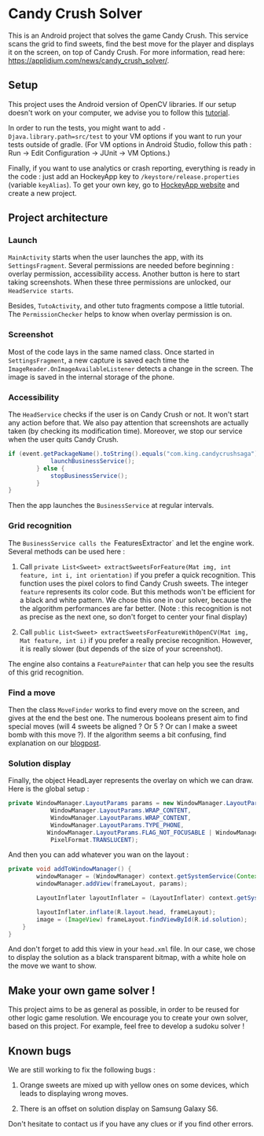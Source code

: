 # Candy Crush Solver

This is an Android project that solves the game Candy Crush.
This service scans the grid to find sweets, find the best move for the player and displays it on the screen, on top of Candy Crush. For more information, read here: https://applidium.com/news/candy_crush_solver/.

## Setup

This project uses the Android version of OpenCV libraries. 
If our setup doesn't work on your computer, we advise you to follow this [tutorial][].

In order to run the tests, you might want to add `-Djava.library.path=src/test` to your VM options if you want to run your tests outside of gradle.
(For VM options in Android Studio, follow this path : Run -> Edit Configuration -> JUnit -> VM Options.)

Finally, if you want to use analytics or crash reporting, everything is ready in the code : just add an HockeyApp key to `/keystore/release.properties` (variable `keyAlias`). To get your own key, go to [HockeyApp website][] and create a new project.

[tutorial]: https://www.youtube.com/watch?v=OTw_GIQNbD8
[HockeyApp website]: https://hockeyapp.net

## Project architecture

### Launch

`MainActivity` starts when the user launches the app, with its `SettingsFragment`. Several permissions are needed before beginning : overlay permission, accessibility access. Another button is here to start taking screenshots. When these three permissions are unlocked, our `HeadService starts`.

Besides, `TutoActivity`, and other tuto fragments compose a little tutorial. 
The `PermissionChecker` helps to know when overlay permission is on.

### Screenshot

Most of the code lays in the same named class. Once started in `SettingsFragment`, a new capture is saved each time the `ImageReader.OnImageAvailableListener` detects a change in the screen. The image is saved in the internal storage of the phone.

### Accessibility

The `HeadService` checks if the user is on Candy Crush or not. It won't start any action before that. We also pay attention that screenshots are actually taken (by checking its modification time). Moreover, we stop our service when the user quits Candy Crush.

```java
if (event.getPackageName().toString().equals("com.king.candycrushsaga") && Math.abs(lastModDate.getTime() - d.getTime()) < TIME_LIMIT) {
            launchBusinessService();
        } else {
            stopBusinessService();
        }
}
```

Then the app launches the `BusinessService` at regular intervals.

### Grid recognition

The `BusinessService calls the `FeaturesExtractor` and let the engine work. Several methods can be used here :

1. Call `private List<Sweet> extractSweetsForFeature(Mat img, int feature, int i, int orientation)` if you prefer a quick recognition. This function uses the pixel colors to find Candy Crush sweets. The integer `feature` represents its color code. But this methods won't be efficient for a black and white pattern. We chose this one in our solver, because the the algorithm performances are far better.
(Note : this recognition is not as precise as the next one, so don't forget to center your final display)

2. Call `public List<Sweet> extractSweetsForFeatureWithOpenCV(Mat img, Mat feature, int i)` if you prefer a really precise recognition. However, it is really slower (but depends of the size of your screenshot).

The engine also contains a `FeaturePainter` that can help you see the results of this grid recognition.

### Find a move

Then the class `MoveFinder` works to find every move on the screen, and gives at the end the best one. The numerous booleans present aim to find special moves (will 4 sweets be aligned ? Or 5 ? Or can I make a sweet bomb with this move ?). If the algorithm seems a bit confusing, find explanation on our [blogpost][].

[blogpost]: https://www.youtube.com/watch?v=OTw_GIQNbD8

### Solution display

Finally, the object HeadLayer represents the overlay on which we can draw. Here is the global setup : 

```java
private WindowManager.LayoutParams params = new WindowManager.LayoutParams(
            WindowManager.LayoutParams.WRAP_CONTENT,
            WindowManager.LayoutParams.WRAP_CONTENT,
            WindowManager.LayoutParams.TYPE_PHONE,
           WindowManager.LayoutParams.FLAG_NOT_FOCUSABLE | WindowManager.LayoutParams.FLAG_WATCH_OUTSIDE_TOUCH,
            PixelFormat.TRANSLUCENT);
```

And then you can add whatever you wan on the layout :

```java
private void addToWindowManager() {
        windowManager = (WindowManager) context.getSystemService(Context.WINDOW_SERVICE);
        windowManager.addView(frameLayout, params);

        LayoutInflater layoutInflater = (LayoutInflater) context.getSystemService(Context.LAYOUT_INFLATER_SERVICE);

        layoutInflater.inflate(R.layout.head, frameLayout);
        image = (ImageView) frameLayout.findViewById(R.id.solution);
    }
}
```

And don't forget to add this view in your `head.xml` file.
In our case, we chose to display the solution as a black transparent bitmap, with a white hole on the move we want to show.

## Make your own game solver !

This project aims to be as general as possible, in order to be reused for other logic game resolution. We encourage you to create your own solver, based on this project. For example, feel free to develop a sudoku solver ! 

## Known bugs

We are still working to fix the following bugs :

1. Orange sweets are mixed up with yellow ones on some devices, which leads to displaying wrong moves.

2. There is an offset on solution display on Samsung Galaxy S6.

Don't hesitate to contact us if you have any clues or if you find other errors.
